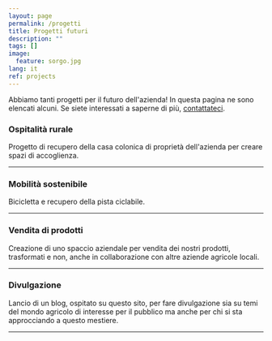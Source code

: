 ```yaml
---
layout: page
permalink: /progetti
title: Progetti futuri
description: ""
tags: []
image:
  feature: sorgo.jpg
lang: it
ref: projects
---
```


Abbiamo tanti progetti per il futuro dell'azienda! In questa pagina ne sono elencati alcuni. Se siete interessati a saperne di più, [contattateci](/contatti).  


### Ospitalità rurale    
 
Progetto di recupero della casa colonica di proprietà dell'azienda per creare spazi di accoglienza.   

---

### Mobilità sostenibile     

Bicicletta e recupero della pista ciclabile.

---

### Vendita di prodotti    

Creazione di uno spaccio aziendale per vendita dei nostri prodotti, trasformati e non, anche in collaborazione con altre aziende agricole locali.   

---

### Divulgazione   

Lancio di un blog, ospitato su questo sito, per fare divulgazione sia su temi del mondo agricolo di interesse per il pubblico ma anche per chi si sta approcciando a questo mestiere.   

---
